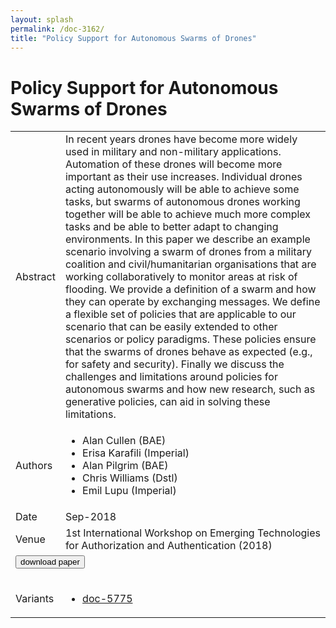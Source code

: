 ```yaml
---
layout: splash
permalink: /doc-3162/
title: "Policy Support for Autonomous Swarms of Drones"
---
```


# Policy Support for Autonomous Swarms of Drones

<table>
    <tbody>
    <tr>
        <td>Abstract</td>
        <td>In recent years drones have become more widely used in military and non-military applications. Automation of these drones will become more important as their use increases. Individual drones acting autonomously will be able to achieve some tasks, but swarms of autonomous drones working together will be able to achieve much more complex tasks and be able to better adapt to changing environments. In this paper we describe an example scenario involving a swarm of drones from a military coalition and civil/humanitarian organisations that are working collaboratively to monitor areas at risk of flooding. We provide a definition of a swarm and how they can operate by exchanging messages. We define a flexible set of policies that are applicable to our scenario that can be easily extended to other scenarios or policy paradigms. These policies ensure that the swarms of drones behave as expected (e.g., for safety and security). Finally we discuss the challenges and limitations around policies for autonomous swarms and how new research, such as generative policies, can aid in solving these limitations.</td>
    </tr>
    <tr>
        <td>Authors</td>
        <td>
            <ul>
                <li>Alan Cullen (BAE)</li>
                <li>Erisa Karafili (Imperial)</li>
                <li>Alan Pilgrim (BAE)</li>
                <li>Chris Williams (Dstl)</li>
                <li>Emil Lupu (Imperial)</li>
            </ul>
        </td>
    </tr>
    <tr>
        <td>Date</td>
        <td>Sep-2018</td>
    </tr>
    <tr>
        <td>Venue</td>
        <td>1st International Workshop on Emerging Technologies for Authorization and Authentication (2018)</td>
    </tr>
        <tr>
            <td colspan="2">
                <form method="get" action="https://dais-ita.org/sites/default/files/2156.pdf">
                    <button type="submit">download paper</button>
                </form>
            </td>
        </tr>
        <tr>
            <td>Variants</td>
            <td>
                <ul>
                    <li><a href="${varId}">doc-5775</a></li>
                </ul>
            </td>
        </tr>
    </tbody>
</table>
